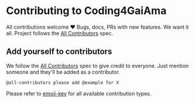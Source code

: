 # Contributing to Coding4GaiAma

All contributions welcome ❤️ Bugs, docs, PRs with new features. We want it all. Project follows the [All Contributors](https://allcontributors.org/docs/en/bot/usage) spec.

## Add yourself to contributors

We follow the [All Contributors](https://allcontributors.org/docs/en/bot/usage) spec to give credit to everyone. Just mention someone and they'll be added as a contributor.

`@all-contributors please add @example for X`

Please refer to [emoji-key](https://allcontributors.org/docs/en/emoji-key) for all available contribution types.